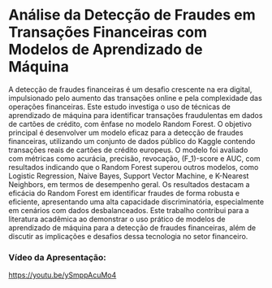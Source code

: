 # Análise da Detecção de Fraudes em Transações Financeiras com Modelos de Aprendizado de Máquina

A detecção de fraudes financeiras é um desafio crescente na era digital, impulsionado pelo aumento das transações online e pela complexidade das operações financeiras. Este estudo investiga o uso de técnicas de aprendizado de máquina para identificar transações fraudulentas em dados de cartões de crédito, com ênfase no modelo Random Forest. O objetivo principal é desenvolver um modelo eficaz para a detecção de fraudes financeiras, utilizando um conjunto de dados público do Kaggle contendo transações reais de cartões de crédito europeus. O modelo foi avaliado com métricas como acurácia, precisão, revocação, \(F_1\)-score e AUC, com resultados indicando que o Random Forest superou outros modelos, como Logistic Regression, Naive Bayes, Support Vector Machine, e K-Nearest Neighbors, em termos de desempenho geral. Os resultados destacam a eficácia do Random Forest em identificar fraudes de forma robusta e eficiente, apresentando uma alta capacidade discriminatória, especialmente em cenários com dados desbalanceados. Este trabalho contribui para a literatura acadêmica ao demonstrar o uso prático de modelos de aprendizado de máquina para a detecção de fraudes financeiras, além de discutir as implicações e desafios dessa tecnologia no setor financeiro.

### Vídeo da Apresentação:

https://youtu.be/ySmppAcuMo4
